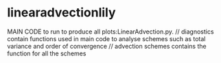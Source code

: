 # linearadvectionlily
MAIN CODE to run to produce all plots:LinearAdvection.py. // diagnostics contain functions used in main code to analyse schemes such as total variance and order of convergence // advection schemes contains the function for all the schemes


